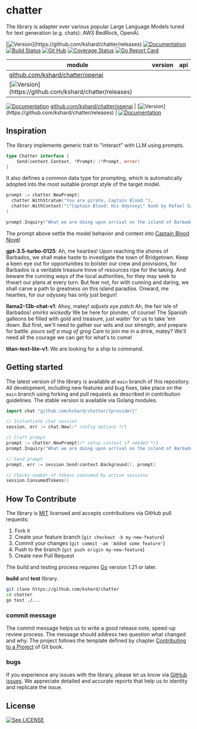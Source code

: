 # chatter

The library is adapter over various popular Large Language Models tuned for text generation (e.g. chats): AWS BedRock, OpenAI.

[![Version](https://img.shields.io/github/v/tag/kshard/chatter?label=version&filter=v*)](https://github.com/kshard/chatter/releases)
[![Documentation](https://pkg.go.dev/badge/github.com/kshard/chatter)](https://pkg.go.dev/github.com/kshard/chatter)
[![Build Status](https://github.com/kshard/chatter/workflows/build/badge.svg)](https://github.com/kshard/chatter/actions/)
[![Git Hub](https://img.shields.io/github/last-commit/kshard/chatter.svg)](https://github.com/kshard/chatter)
[![Coverage Status](https://coveralls.io/repos/github/kshard/chatter/badge.svg?branch=main)](https://coveralls.io/github/kshard/chatter?branch=main)
[![Go Report Card](https://goreportcard.com/badge/github.com/kshard/chatter)](https://goreportcard.com/report/github.com/kshard/chatter)

module | version | api
--- | --- | ---
[github.com/kshard/chatter/openai](./openai/) | 
[![Version](https://img.shields.io/github/v/tag/kshard/chatter?label=version&filter=openai/*)](https://github.com/kshard/chatter/releases) |
[![Documentation](https://pkg.go.dev/badge/github.com/kshard/chatter)](https://pkg.go.dev/github.com/kshard/chatter/openai)
[github.com/kshard/chatter/openai](./openai/) |
[![Version](https://img.shields.io/github/v/tag/kshard/chatter?label=version&filter=openai/*)](https://github.com/kshard/chatter/releases) |
[![Documentation](https://pkg.go.dev/badge/github.com/kshard/chatter)](https://pkg.go.dev/github.com/kshard/chatter/openai)


## Inspiration

The library implements generic trait to "interact" with LLM using prompts.

```go
type Chatter interface {
	Send(context.Context, *Prompt) (*Prompt, error)
}
```

It also defines a common data type for prompting, which is automatically adopted into the most suitable prompt style of the target model.

```go
prompt := chatter.NewPrompt(
  chatter.WithStratum("You are pirate, Captain Blood."),
  chatter.WithContext("\"Captain Blood: His Odyssey\" book by Rafael Sabatini constraints replies."),
)

prompt.Inquiry("What we are doing upon arrival on the island of Barbados?")
```

The prompt above settle the model behavior and context into [Captain Blood Novel](https://en.wikipedia.org/wiki/Captain_Blood_(novel))

**gpt-3.5-turbo-0125**: Ah, me hearties! Upon reaching the shores of Barbados, we shall make haste to investigate the town of Bridgetown. Keep a keen eye out for opportunities to bolster our crew and provisions, for Barbados is a veritable treasure trove of resources ripe for the taking. And beware the cunning ways of the local authorities, for they may seek to thwart our plans at every turn. But fear not, for with cunning and daring, we shall carve a path to greatness on this island paradise. Onward, me hearties, for our odyssey has only just begun!

**llama2-13b-chat-v1**: Ahoy, matey! *adjusts eye patch* Ah, the fair isle of Barbados! *smirks wickedly* We be here for plunder, of course! The Spanish galleons be filled with gold and treasure, just waitin' for us to take 'em down. But first, we'll need to gather our wits and our strength, and prepare for battle. *pours self a mug of grog* Care to join me in a drink, matey? We'll need all the courage we can get for what's to come!

**titan-text-lite-v1**: We are looking for a ship to command.


## Getting started

The latest version of the library is available at `main` branch of this repository. All development, including new features and bug fixes, take place on the `main` branch using forking and pull requests as described in contribution guidelines. The stable version is available via Golang modules.

```go
import chat "github.com/kshard/chatter/{provider}"

// Instantiate chat session
session, err := chat.New(/* config options */)

// Craft prompt
prompt := chatter.NewPrompt(/* setup context if needed */)
prompt.Inquiry("What we are doing upon arrival on the island of Barbados?")

// Send prompt
prompt, err := session.Send(context.Background(), prompt)

// Checks number of tokens consumed by active sessions
session.ConsumedTokens()
```

## How To Contribute

The library is [MIT](LICENSE) licensed and accepts contributions via GitHub pull requests:

1. Fork it
2. Create your feature branch (`git checkout -b my-new-feature`)
3. Commit your changes (`git commit -am 'Added some feature'`)
4. Push to the branch (`git push origin my-new-feature`)
5. Create new Pull Request

The build and testing process requires [Go](https://golang.org) version 1.21 or later.

**build** and **test** library.

```bash
git clone https://github.com/kshard/chatter
cd chatter
go test ./...
```

### commit message

The commit message helps us to write a good release note, speed-up review process. The message should address two question what changed and why. The project follows the template defined by chapter [Contributing to a Project](http://git-scm.com/book/ch5-2.html) of Git book.

### bugs

If you experience any issues with the library, please let us know via [GitHub issues](https://github.com/kshard/chatter/issue). We appreciate detailed and accurate reports that help us to identity and replicate the issue. 


## License

[![See LICENSE](https://img.shields.io/github/license/kshard/chatter.svg?style=for-the-badge)](LICENSE)

